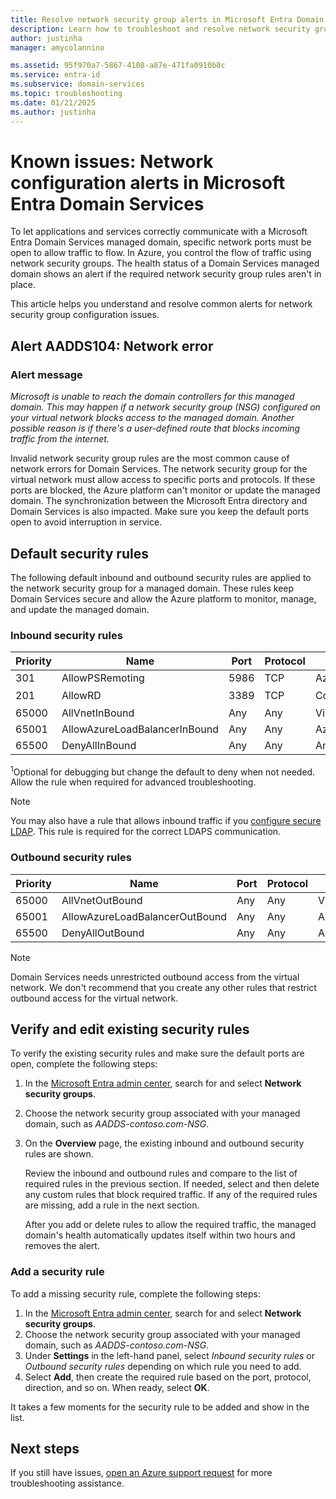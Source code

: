 ```yaml
---
title: Resolve network security group alerts in Microsoft Entra Domain Services | Microsoft Docs
description: Learn how to troubleshoot and resolve network security group configuration alerts for Microsoft Entra Domain Services
author: justinha
manager: amycolannino

ms.assetid: 95f970a7-5867-4108-a87e-471fa0910b8c
ms.service: entra-id
ms.subservice: domain-services
ms.topic: troubleshooting
ms.date: 01/21/2025
ms.author: justinha
---
```

# Known issues: Network configuration alerts in Microsoft Entra Domain Services

To let applications and services correctly communicate with a Microsoft Entra Domain Services managed domain, specific network ports must be open to allow traffic to flow. In Azure, you control the flow of traffic using network security groups. The health status of a Domain Services managed domain shows an alert if the required network security group rules aren't in place.

This article helps you understand and resolve common alerts for network security group configuration issues.

## Alert AADDS104: Network error

### Alert message

*Microsoft is unable to reach the domain controllers for this managed domain. This may happen if a network security group (NSG) configured on your virtual network blocks access to the managed domain. Another possible reason is if there's a user-defined route that blocks incoming traffic from the internet.*

Invalid network security group rules are the most common cause of network errors for Domain Services. The network security group for the virtual network must allow access to specific ports and protocols. If these ports are blocked, the Azure platform can't monitor or update the managed domain. The synchronization between the Microsoft Entra directory and Domain Services is also impacted. Make sure you keep the default ports open to avoid interruption in service.

## Default security rules

The following default inbound and outbound security rules are applied to the network security group for a managed domain. These rules keep Domain Services secure and allow the Azure platform to monitor, manage, and update the managed domain.

### Inbound security rules

| Priority | Name | Port | Protocol | Source | Destination | Action |
|----------|------|------|----------|--------|-------------|--------|
| 301      | AllowPSRemoting | 5986| TCP | AzureActiveDirectoryDomainServices | Any | Allow |
| 201      | AllowRD | 3389 | TCP | CorpNetSaw | Any | Allow<sup>1</sup> |
| 65000    | AllVnetInBound | Any | Any | VirtualNetwork | VirtualNetwork | Allow |
| 65001    | AllowAzureLoadBalancerInBound | Any | Any | AzureLoadBalancer | Any | Allow |
| 65500    | DenyAllInBound | Any | Any | Any | Any | Deny |


<sup>1</sup>Optional for debugging but change the default to deny when not needed. Allow the rule when required for advanced troubleshooting.

> [!NOTE]
> You may also have a rule that allows inbound traffic if you [configure secure LDAP][configure-ldaps]. This rule is required for the correct LDAPS communication.

### Outbound security rules

| Priority | Name | Port | Protocol | Source | Destination | Action |
|----------|------|------|----------|--------|-------------|--------|
| 65000    | AllVnetOutBound | Any | Any | VirtualNetwork | VirtualNetwork | Allow |
| 65001    | AllowAzureLoadBalancerOutBound | Any | Any |  Any | Internet | Allow |
| 65500    | DenyAllOutBound | Any | Any | Any | Any | Deny |

>[!NOTE]
> Domain Services needs unrestricted outbound access from the virtual network. We don't recommend that you create any other rules that restrict outbound access for the virtual network.

## Verify and edit existing security rules

To verify the existing security rules and make sure the default ports are open, complete the following steps:

1. In the [Microsoft Entra admin center](https://entra.microsoft.com), search for and select **Network security groups**.
1. Choose the network security group associated with your managed domain, such as *AADDS-contoso.com-NSG*.
1. On the **Overview** page, the existing inbound and outbound security rules are shown.

    Review the inbound and outbound rules and compare to the list of required rules in the previous section. If needed, select and then delete any custom rules that block required traffic. If any of the required rules are missing, add a rule in the next section.

    After you add or delete rules to allow the required traffic, the managed domain's health automatically updates itself within two hours and removes the alert.

### Add a security rule

To add a missing security rule, complete the following steps:

1. In the [Microsoft Entra admin center](https://entra.microsoft.com), search for and select **Network security groups**.
1. Choose the network security group associated with your managed domain, such as *AADDS-contoso.com-NSG*.
1. Under **Settings** in the left-hand panel, select *Inbound security rules* or *Outbound security rules* depending on which rule you need to add.
1. Select **Add**, then create the required rule based on the port, protocol, direction, and so on. When ready, select **OK**.

It takes a few moments for the security rule to be added and show in the list.

## Next steps

If you still have issues, [open an Azure support request][azure-support] for more troubleshooting assistance.

<!-- INTERNAL LINKS -->
[azure-support]: /azure/active-directory/fundamentals/how-to-get-support
[configure-ldaps]: ./tutorial-configure-ldaps.md
